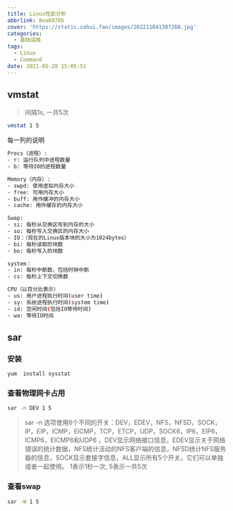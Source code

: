 ```yaml
---
title: Linux性能分析
abbrlink: 8ea6978b
cover: 'https://static.zahui.fan/images/202211041307268.jpg'
categories:
  - 基础运维
tags:
  - Linux
  - Command
date: 2021-05-28 15:05:51
---
```


## vmstat

> 间隔1s, 一共5次

```bash
vmstat 1 5
```

每一列的说明

```sh
Procs（进程）:
- r: 运行队列中进程数量
- b: 等待IO的进程数量

Memory（内存）:
- swpd: 使用虚拟内存大小
- free: 可用内存大小
- buff: 用作缓冲的内存大小
- cache: 用作缓存的内存大小

Swap:
- si: 每秒从交换区写到内存的大小
- so: 每秒写入交换区的内存大小
- IO：（现在的Linux版本块的大小为1024bytes）
- bi: 每秒读取的块数
- bo: 每秒写入的块数

system：
- in: 每秒中断数，包括时钟中断
- cs: 每秒上下文切换数

CPU（以百分比表示）
- us: 用户进程执行时间(user time)
- sy: 系统进程执行时间(system time)
- id: 空闲时间(包括IO等待时间)
- wa: 等待IO时间
```

## sar

### 安装

```bash
yum  install sysstat
```

### 查看物理网卡占用

```bash
sar -n DEV 1 5
```

> sar -n 选项使用6个不同的开关：DEV，EDEV，NFS，NFSD，SOCK，IP，EIP，ICMP，EICMP，TCP，ETCP，UDP，SOCK6，IP6，EIP6，ICMP6，EICMP6和UDP6 ，DEV显示网络接口信息，EDEV显示关于网络错误的统计数据，NFS统计活动的NFS客户端的信息，NFSD统计NFS服务器的信息，SOCK显示套接字信息，ALL显示所有5个开关。它们可以单独或者一起使用。
> 1表示1秒一次, 5表示一共5次

### 查看swap

```bash
sar -W 1 5
```
